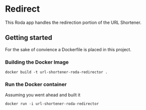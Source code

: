 # Redirect

This Roda app handles the redirection portion of the URL Shortener.

## Getting started

For the sake of convience a Dockerfile is placed in this project.

### Building the Docker Image

```
docker build -t url-shortener-roda-redirector .
```

### Run the Docker container

Assuming you went ahead and built it

```
docker run -i url-shortener-roda-redirector
```
